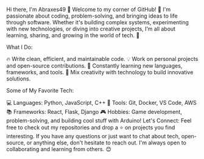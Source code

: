 Hi there, I'm Abraxes49 👋
Welcome to my corner of GitHub! 🌟 I'm passionate about coding, problem-solving, and bringing ideas to life through software. Whether it's building complex systems, experimenting with new technologies, or diving into creative projects, I’m all about learning, sharing, and growing in the world of tech. 🚀

What I Do:

🔥 Write clean, efficient, and maintainable code.
💡 Work on personal projects and open-source contributions.
🌱 Constantly learning new languages, frameworks, and tools.
🎨 Mix creativity with technology to build innovative solutions.

Some of My Favorite Tech:

💻 Languages: Python, JavaScript, C++
🚀 Tools: Git, Docker, VS Code, AWS
📚 Frameworks: React, Flask, Django
🎮 Hobbies: Game development, problem-solving, and building cool stuff with Arduino!
Let's Connect:
Feel free to check out my repositories and drop a ⭐ on projects you find interesting. If you have any questions or just want to chat about tech, open-source, or anything else, don't hesitate to reach out. I'm always open to collaborating and learning from others. 😊

